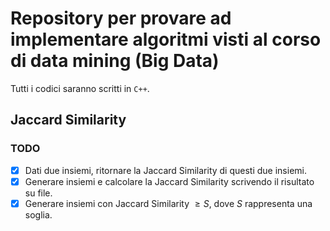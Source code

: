 # Repository per provare ad implementare algoritmi visti al corso di data mining (Big Data)

Tutti i codici saranno scritti in `C++`.

## Jaccard Similarity

### TODO

- [x] Dati due insiemi, ritornare la Jaccard Similarity di questi due insiemi.
- [x] Generare insiemi e calcolare la Jaccard Similarity scrivendo il risultato su file.
- [x] Generare insiemi con Jaccard Similarity $\geq S$, dove $S$ rappresenta una soglia.
